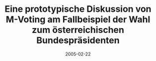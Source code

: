 ---
abstract: ''
authors:
- Peter Leitner
- Barbara Ondrisek
- Thomas Grechenig
date: '2005-02-22'
featured: false
links:
- name: Publik
  url: https://publik.tuwien.ac.at/showentry.php?ID=139697&lang=1
publication_types:
- '0'
publishDate: '2005-02-22'
title: Eine prototypische Diskussion von M-Voting am Fallbeispiel der Wahl zum österreichischen
  Bundespräsidenten
url_pdf: ''
---